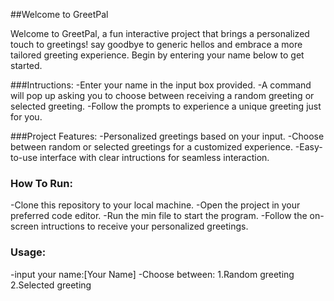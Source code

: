 ##Welcome to GreetPal

Welcome to GreetPal, a fun interactive project that brings a personalized touch to greetings! say goodbye to generic hellos and embrace a more tailored greeting experience. Begin by entering your name below to get started.

###Intructions:
-Enter your name in the input box provided.
-A command will pop up asking you to choose between receiving a random greeting or selected greeting.
-Follow the prompts to experience a unique greeting just for you.

###Project Features:
-Personalized greetings based on your input.
-Choose between random or selected greetings for a customized experience.
-Easy-to-use interface with clear intructions for seamless interaction.

### How To Run:
-Clone this repository to your local machine.
-Open the project in your preferred code editor.
-Run the min file to start the program.
-Follow the on-screen intructions to receive your personalized greetings.

### Usage:
-input your name:[Your Name]
-Choose between:
  1.Random greeting
  2.Selected greeting
